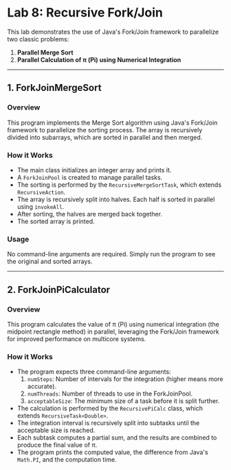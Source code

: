 # Lab 8: Recursive Fork/Join

This lab demonstrates the use of Java's Fork/Join framework to parallelize two classic problems:

1. **Parallel Merge Sort**  
2. **Parallel Calculation of π (Pi) using Numerical Integration**

---

## 1. ForkJoinMergeSort

### Overview

This program implements the Merge Sort algorithm using Java's Fork/Join framework to parallelize the sorting process. The array is recursively divided into subarrays, which are sorted in parallel and then merged.

### How it Works

- The main class initializes an integer array and prints it.
- A `ForkJoinPool` is created to manage parallel tasks.
- The sorting is performed by the `RecursiveMergeSortTask`, which extends `RecursiveAction`.
- The array is recursively split into halves. Each half is sorted in parallel using `invokeAll`.
- After sorting, the halves are merged back together.
- The sorted array is printed.

### Usage

No command-line arguments are required. Simply run the program to see the original and sorted arrays.

---

## 2. ForkJoinPiCalculator

### Overview

This program calculates the value of π (Pi) using numerical integration (the midpoint rectangle method) in parallel, leveraging the Fork/Join framework for improved performance on multicore systems.

### How it Works

- The program expects three command-line arguments:
    1. `numSteps`: Number of intervals for the integration (higher means more accurate).
    2. `numThreads`: Number of threads to use in the ForkJoinPool.
    3. `acceptableSize`: The minimum size of a task before it is split further.
- The calculation is performed by the `RecursivePiCalc` class, which extends `RecursiveTask<Double>`.
- The integration interval is recursively split into subtasks until the acceptable size is reached.
- Each subtask computes a partial sum, and the results are combined to produce the final value of π.
- The program prints the computed value, the difference from Java's `Math.PI`, and the computation time.
